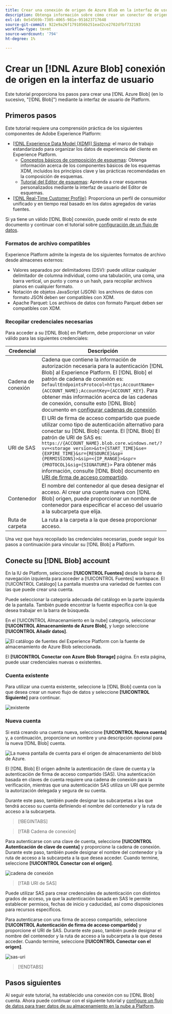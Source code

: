 ```yaml
---
title: Crear una conexión de origen de Azure Blob en la interfaz de usuario
description: Obtenga información sobre cómo crear un conector de origen de Azure Blob mediante la interfaz de usuario de Platform.
exl-id: 0e54569b-7305-4065-981e-951623717648
source-git-commit: 922e9a26f1791056b251ead2ce2702dfbf732193
workflow-type: tm+mt
source-wordcount: '794'
ht-degree: 1%

---
```


# Crear un [!DNL Azure Blob] conexión de origen en la interfaz de usuario

Este tutorial proporciona los pasos para crear una [!DNL Azure Blob] (en lo sucesivo, &quot;[!DNL Blob]&quot;) mediante la interfaz de usuario de Platform.

## Primeros pasos

Este tutorial requiere una comprensión práctica de los siguientes componentes de Adobe Experience Platform:

* [[!DNL Experience Data Model (XDM)] Sistema](../../../../../xdm/home.md): el marco de trabajo estandarizado para organizar los datos de experiencia del cliente en Experience Platform.
   * [Conceptos básicos de composición de esquemas](../../../../../xdm/schema/composition.md): Obtenga información acerca de los componentes básicos de los esquemas XDM, incluidos los principios clave y las prácticas recomendadas en la composición de esquemas.
   * [Tutorial del Editor de esquemas](../../../../../xdm/tutorials/create-schema-ui.md): Aprenda a crear esquemas personalizados mediante la interfaz de usuario del Editor de esquemas.
* [[!DNL Real-Time Customer Profile]](../../../../../profile/home.md): Proporciona un perfil de consumidor unificado y en tiempo real basado en los datos agregados de varias fuentes.

Si ya tiene un válido [!DNL Blob] conexión, puede omitir el resto de este documento y continuar con el tutorial sobre [configuración de un flujo de datos](../../dataflow/batch/cloud-storage.md).

### Formatos de archivo compatibles

Experience Platform admite la ingesta de los siguientes formatos de archivo desde almacenes externos:

* Valores separados por delimitadores (DSV): puede utilizar cualquier delimitador de columna individual, como una tabulación, una coma, una barra vertical, un punto y coma o un hash, para recopilar archivos planos en cualquier formato.
* Notación de objetos JavaScript (JSON): los archivos de datos con formato JSON deben ser compatibles con XDM.
* Apache Parquet: Los archivos de datos con formato Parquet deben ser compatibles con XDM.

### Recopilar credenciales necesarias

Para acceder a su [!DNL Blob] en Platform, debe proporcionar un valor válido para las siguientes credenciales:

| Credencial | Descripción |
| ---------- | ----------- |
| Cadena de conexión | Cadena que contiene la información de autorización necesaria para la autenticación [!DNL Blob] al Experience Platform. El [!DNL Blob] el patrón de cadena de conexión es: `DefaultEndpointsProtocol=https;AccountName={ACCOUNT_NAME};AccountKey={ACCOUNT_KEY}`. Para obtener más información acerca de las cadenas de conexión, consulte esto [!DNL Blob] documento en [configurar cadenas de conexión](https://docs.microsoft.com/en-us/azure/storage/common/storage-configure-connection-string). |
| URI de SAS | El URI de firma de acceso compartido que puede utilizar como tipo de autenticación alternativo para conectar su [!DNL Blob] cuenta. El [!DNL Blob] El patrón de URI de SAS es: `https://{ACCOUNT_NAME}.blob.core.windows.net/?sv=<storage version>&st={START_TIME}&se={EXPIRE_TIME}&sr={RESOURCE}&sp={PERMISSIONS}>&sip=<{IP_RANGE}>&spr={PROTOCOL}&sig={SIGNATURE}>` Para obtener más información, consulte [!DNL Blob] documento en [URI de firma de acceso compartido](https://docs.microsoft.com/en-us/azure/data-factory/connector-azure-blob-storage#shared-access-signature-authentication). |
| Contenedor | El nombre del contenedor al que desea designar el acceso. Al crear una cuenta nueva con [!DNL Blob] origen, puede proporcionar un nombre de contenedor para especificar el acceso del usuario a la subcarpeta que elija. |
| Ruta de carpeta | La ruta a la carpeta a la que desea proporcionar acceso. |

Una vez que haya recopilado las credenciales necesarias, puede seguir los pasos a continuación para vincular su [!DNL Blob] a Platform.

## Conecte su [!DNL Blob] account

En la IU de Platform, seleccione **[!UICONTROL Fuentes]** desde la barra de navegación izquierda para acceder a [!UICONTROL Fuentes] workspace. El [!UICONTROL Catálogo] La pantalla muestra una variedad de fuentes con las que puede crear una cuenta.

Puede seleccionar la categoría adecuada del catálogo en la parte izquierda de la pantalla. También puede encontrar la fuente específica con la que desea trabajar en la barra de búsqueda.

En el [!UICONTROL Almacenamiento en la nube] categoría, seleccionar **[!UICONTROL Almacenamiento de Azure Blob]**, y luego seleccione **[!UICONTROL Añadir datos]**.

![El catálogo de fuentes del Experience Platform con la fuente de almacenamiento de Azure Blob seleccionada.](../../../../images/tutorials/create/blob/catalog.png)

El **[!UICONTROL Conectar con Azure Blob Storage]** página. En esta página, puede usar credenciales nuevas o existentes.

### Cuenta existente

Para utilizar una cuenta existente, seleccione la [!DNL Blob] cuenta con la que desea crear un nuevo flujo de datos y seleccione **[!UICONTROL Siguiente]** para continuar.

![existente](../../../../images/tutorials/create/blob/existing.png)

### Nueva cuenta

Si está creando una cuenta nueva, seleccione **[!UICONTROL Nueva cuenta]** y, a continuación, proporcione un nombre y una descripción opcional para la nueva [!DNL Blob] cuenta.

![La nueva pantalla de cuenta para el origen de almacenamiento del blob de Azure.](../../../../images/tutorials/create/blob/new.png)

El [!DNL Blob] El origen admite la autenticación de clave de cuenta y la autenticación de firma de acceso compartido (SAS). Una autenticación basada en claves de cuenta requiere una cadena de conexión para la verificación, mientras que una autenticación SAS utiliza un URI que permite la autorización delegada y segura de su cuenta.

Durante este paso, también puede designar las subcarpetas a las que tendrá acceso su cuenta definiendo el nombre del contenedor y la ruta de acceso a la subcarpeta.

>[!BEGINTABS]

>[!TAB Cadena de conexión]

Para autenticarse con una clave de cuenta, seleccione **[!UICONTROL Autenticación de clave de cuenta]** y proporcione la cadena de conexión. Durante este paso, también puede designar el nombre del contenedor y la ruta de acceso a la subcarpeta a la que desea acceder. Cuando termine, seleccione **[!UICONTROL Conectar con el origen]**.

![cadena de conexión](../../../../images/tutorials/create/blob/connectionstring.png)

>[!TAB URI de SAS]

Puede utilizar SAS para crear credenciales de autenticación con distintos grados de acceso, ya que la autenticación basada en SAS le permite establecer permisos, fechas de inicio y caducidad, así como disposiciones para recursos específicos.

Para autenticarse con una firma de acceso compartido, seleccione **[!UICONTROL Autenticación de firma de acceso compartido]** y proporcione el URI de SAS. Durante este paso, también puede designar el nombre del contenedor y la ruta de acceso a la subcarpeta a la que desea acceder. Cuando termine, seleccione **[!UICONTROL Conectar con el origen]**.

![sas-uri](../../../../images/tutorials/create/blob/sas-uri.png)

>[!ENDTABS]

## Pasos siguientes

Al seguir este tutorial, ha establecido una conexión con su [!DNL Blob] cuenta. Ahora puede continuar con el siguiente tutorial y [configure un flujo de datos para traer datos de su almacenamiento en la nube a Platform](../../dataflow/batch/cloud-storage.md).
